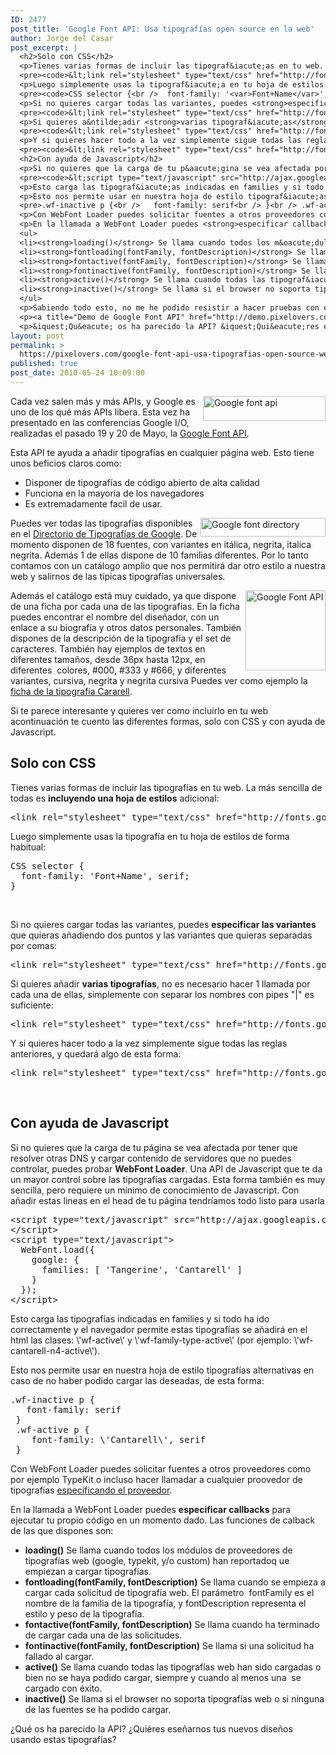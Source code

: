 ```yaml
---
ID: 2477
post_title: 'Google Font API: Usa tipografías open source en la web'
author: Jorge del Casar
post_excerpt: |
  <h2>Solo con CSS</h2>
  <p>Tienes varias formas de incluir las tipograf&iacute;as en tu web. La m&aacute;s  sencilla de todas es <strong>incluyendo una hoja de estilos</strong> adicional:</p>
  <pre><code>&lt;link rel="stylesheet" type="text/css" href="http://fonts.googleapis.com/css?family=<var>Font+Name</var>"/&gt;<br /></code></pre>
  <p>Luego simplemente usas la tipograf&iacute;a en tu hoja de estilos de forma  habitual:</p>
  <pre><code>CSS selector {<br />  font-family: '<var>Font+Name</var>', serif;<br />}</code></pre>
  <p>Si no quieres cargar todas las variantes, puedes <strong>especificar las variantes</strong> que  quieras a&ntilde;adiendo dos puntos y las variantes que quieras separadas por  comas:</p>
  <pre><code>&lt;link rel="stylesheet" type="text/css" href="http://fonts.googleapis.com/css?family=<var>Font+Name</var>:<var>variante</var>"/&gt;<br /></code></pre>
  <p>Si quieres a&ntilde;adir <strong>varias tipograf&iacute;as</strong>, no es necesario hacer 1 llamada  por cada una de ellas, simplemente con separar los nombres con pipes  "|" es suficiente:</p>
  <pre><code>&lt;link rel="stylesheet" type="text/css" href="http://fonts.googleapis.com/css?family=Tangerine|Inconsolata|Droid+Sans"/&gt;<br /></code></pre>
  <p>Y si quieres hacer todo a la vez simplemente sigue todas las reglas  anteriores, y quedar&aacute; algo de esta forma:</p>
  <pre><code>&lt;link rel="stylesheet" type="text/css" href="http://fonts.googleapis.com/css?family=Tangerine:bold,bolditalic|Inconsolata:italic|Droid+Sans"/&gt;<br /></code></pre>
  <h2>Con ayuda de Javascript</h2>
  <p>Si no quieres que la carga de tu p&aacute;gina se vea afectada por tener que  resolver otras DNS y cargar contenido de servidores que no puedes  controlar, puedes probar <strong>WebFont Loader</strong>. Una API de Javascript que te da  un mayor control sobre las tipograf&iacute;as cargadas. Esta forma tambi&eacute;n es  muy sencilla, pero requiere un m&iacute;nimo de conocimiento de Javascript. Con  a&ntilde;adir estas lineas en el head de tu p&aacute;gina tendr&iacute;amos todo listo para  usarla</p>
  <pre><code>&lt;script type="text/javascript" src="http://ajax.googleapis.com/ajax/libs/webfont/1/webfont.js"&gt;<br />    &lt;/script&gt;<br />    &lt;script type="text/javascript"&gt;<br />      WebFont.load({<br />        google: {<br />          families: [ 'Tangerine', 'Cantarell' ]<br />        }<br />      });<br />    &lt;/script&gt;</code></pre>
  <p>Esto carga las tipograf&iacute;as indicadas en families y si todo ha ido  correctamente y el navegador permite estas tipograf&iacute;as se a&ntilde;adir&aacute; en el  html las clases: 'wf-active' y 'wf-family-type-active' (por ejemplo:  'wf-cantarell-n4-active').</p>
  <p>Esto nos permite usar en nuestra hoja de estilo tipograf&iacute;as  alternativas en caso de no haber podido cargar las deseadas, de esta  forma:</p>
  <pre>.wf-inactive p {<br />   font-family: serif<br /> }<br /> .wf-active p {<br />    font-family: 'Cantarell', serif<br /> }<br /></pre>
  <p>Con WebFont Loader puedes solicitar fuentes a otros proveedores como por ejemplo TypeKit o incluso hacer llamadar a cualquier proovedor de tipograf&iacute;as <a title="Especificar el proveedor de tipograf&iacute;as" href="http://code.google.com/apis/webfonts/docs/webfont_loader.html#Specifying" target="_blank">especificando el proveedor</a>.</p>
  <p>En la llamada a WebFont Loader puedes <strong>especificar callbacks</strong> para ejecutar tu propio c&oacute;digo en un momento dado. Las funciones de calback de las que dispones son:</p>
  <ul>
  <li><strong>loading()</strong> Se llama cuando todos los m&oacute;dulos de proveedores de tipograf&iacute;as web (google, typekit, y/o custom) han reportadoq ue empiezan a cargar tipograf&iacute;as.</li>
  <li><strong>fontloading(fontFamily, fontDescription)</strong> Se llama cuando se empieza a cargar cada solicitud de tipograf&iacute;a web. El par&aacute;metro&nbsp; fontFamily es el nombre de la familia de la tipograf&iacute;a, y fontDescription representa el estilo y peso de la tipograf&iacute;a.</li>
  <li><strong>fontactive(fontFamily, fontDescription)</strong> Se llama cuando ha terminado de cargar cada una de las solicitudes.</li>
  <li><strong>fontinactive(fontFamily, fontDescription)</strong> Se llama si una solicitud ha fallado al cargar.</li>
  <li><strong>active()</strong> Se llama cuando todas las tipograf&iacute;as web han sido cargadas o bien no se haya podido cargar, siempre y cuando al menos una&nbsp; se cargado con &eacute;xito.</li>
  <li><strong>inactive()</strong> Se llama si el browser no soporta tipograf&iacute;as web o si ninguna de las fuentes se ha podido cargar.</li>
  </ul>
  <p>Sabiendo todo esto, no me he podido resistir a hacer pruebas con esta nueva API, as&iacute; que  os dejo una demo de uso, en las que cargo las fuentes bajo demanda.</p>
  <p><a title="Demo de Google Font API" href="http://demo.pixelovers.com/google-font-api-usa-tipografias-open-source-web-600471">Demo  de Google Font API</a></p>
  <p>&iquest;Qu&eacute; os ha parecido la API? &iquest;Qui&eacute;res ese&ntilde;arnos tus nuevos dise&ntilde;os  usando estas tipograf&iacute;as?</p>
layout: post
permalink: >
  https://pixelovers.com/google-font-api-usa-tipografias-open-source-web-600471/
published: true
post_date: 2010-05-24 10:09:00
---
```

<img class="ma-m alignnone" style="float: right;" title="Google font api" src="/app/uploads/sites/7/2010/05/600471-251844.jpg" alt="Google font api" width="196" height="40" />

Cada vez salen más y más APIs, y Google es uno de los qué más APIs libera. Esta vez ha presentado en las conferencias Google I/O, realizadas el pasado 19 y 20 de Mayo, la <a title="Google Font API" href="http://code.google.com/apis/webfonts/" target="_blank">Google Font API</a>.

<!--more-->Esta API te ayuda a añadir tipografías en cualquier página web. Esto tiene unos beficios claros como:
<ul>
	<li>Disponer de tipografías de código abierto de alta calidad</li>
	<li>Funciona en la mayoría de los navegadores</li>
	<li>Es extremadamente facil de usar.</li>
</ul>
<img class="ma-m alignnone" style="float: right;" title="Google font directory" src="/app/uploads/sites/7/2010/05/600471-251845.jpg" alt="Google font directory" width="200" height="30" />

Puedes ver todas las tipografías disponibles en el <a title="Direcotrio de tipografías de Google" href="http://code.google.com/webfonts" target="_blank">Directorio de Tipografías de Google</a>. De momento disponen de 18 fuentes, con variantes en itálica, negrita, italica negrita. Además 1 de ellas dispone de 10 familias diferentes. Por lo tanto contamos con un catálogo amplio que nos permitirá dar otro estilo a nuestra web y salirnos de las típicas tipografías universales.

<img class="ma-m alignnone" style="float: right;" title="Google Font API" src="/app/uploads/sites/7/2010/05/600471-251841.jpg" alt="Google Font API" width="128" height="128" />Además el catálogo está muy cuidado, ya que dispone de una ficha por cada una de las tipografías. En la ficha puedes encontrar el nombre del diseñador, con un enlace a su biografía y otros datos personales. También dispones de la descripción de la tipografía y el set de caracteres. También hay ejemplos de textos en diferentes tamaños, desde 36px hasta 12px, en diferentes  colores, #000, #333 y #666, y diferentes variantes, cursiva, negrita y negrita cursiva Puedes ver como ejemplo la <a title="Ficha de la tipografía Cararell" href="http://code.google.com/webfonts/family?family=Cantarell" target="_blank">ficha de la tipografía Cararell</a>.

Si te parece interesante y quieres ver como incluirlo en tu web acontinuación te cuento las diferentes formas, solo con CSS y con ayuda de Javascript.
<h2>Solo con CSS</h2>
Tienes varias formas de incluir las tipografías en tu web. La más sencilla de todas es <strong>incluyendo una hoja de estilos</strong> adicional:
<pre class="lang:xhtml decode:true">&lt;link rel="stylesheet" type="text/css" href="http://fonts.googleapis.com/css?family=Font+Name"/&gt;</pre>
Luego simplemente usas la tipografía en tu hoja de estilos de forma habitual:
<pre class="lang:css decode:true  ">CSS selector {
  font-family: 'Font+Name', serif;
}</pre>
&nbsp;

Si no quieres cargar todas las variantes, puedes <strong>especificar las variantes</strong> que quieras añadiendo dos puntos y las variantes que quieras separadas por comas:
<pre class="lang:xhtml decode:true">&lt;link rel="stylesheet" type="text/css" href="http://fonts.googleapis.com/css?family=Font+Name:variante"/&gt;</pre>
Si quieres añadir <strong>varias tipografías</strong>, no es necesario hacer 1 llamada por cada una de ellas, simplemente con separar los nombres con pipes "|" es suficiente:
<pre class="lang:xhtml decode:true ">&lt;link rel="stylesheet" type="text/css" href="http://fonts.googleapis.com/css?family=Tangerine|Inconsolata|Droid+Sans"/&gt;</pre>
Y si quieres hacer todo a la vez simplemente sigue todas las reglas anteriores, y quedará algo de esta forma:
<pre class="lang:xhtml decode:true ">&lt;link rel="stylesheet" type="text/css" href="http://fonts.googleapis.com/css?family=Tangerine:bold,bolditalic|Inconsolata:italic|Droid+Sans"/&gt;</pre>
&nbsp;
<h2>Con ayuda de Javascript</h2>
Si no quieres que la carga de tu página se vea afectada por tener que resolver otras DNS y cargar contenido de servidores que no puedes controlar, puedes probar <strong>WebFont Loader</strong>. Una API de Javascript que te da un mayor control sobre las tipografías cargadas. Esta forma también es muy sencilla, pero requiere un mínimo de conocimiento de Javascript. Con añadir estas lineas en el head de tu página tendríamos todo listo para usarla
<pre class="lang:js decode:true ">&lt;script type="text/javascript" src="http://ajax.googleapis.com/ajax/libs/webfont/1/webfont.js"&gt;
&lt;/script&gt;
&lt;script type="text/javascript"&gt;
  WebFont.load({
    google: {
      families: [ 'Tangerine', 'Cantarell' ]
    }
  });
&lt;/script&gt;</pre>
Esto carga las tipografías indicadas en families y si todo ha ido correctamente y el navegador permite estas tipografías se añadirá en el html las clases: \'wf-active\' y \'wf-family-type-active\' (por ejemplo: \'wf-cantarell-n4-active\').

Esto nos permite usar en nuestra hoja de estilo tipografías alternativas en caso de no haber podido cargar las deseadas, de esta forma:
<pre class="lang:css decode:true ">.wf-inactive p {
   font-family: serif
 }
 .wf-active p {
    font-family: \'Cantarell\', serif
 }</pre>
Con WebFont Loader puedes solicitar fuentes a otros proveedores como por ejemplo TypeKit o incluso hacer llamadar a cualquier proovedor de tipografías <a title="Especificar el proveedor de tipografías" href="http://code.google.com/apis/webfonts/docs/webfont_loader.html#Specifying" target="_blank">especificando el proveedor</a>.

En la llamada a WebFont Loader puedes <strong>especificar callbacks</strong> para ejecutar tu propio código en un momento dado. Las funciones de calback de las que dispones son:
<ul>
	<li><strong>loading()</strong> Se llama cuando todos los módulos de proveedores de tipografías web (google, typekit, y/o custom) han reportadoq ue empiezan a cargar tipografías.</li>
	<li><strong>fontloading(fontFamily, fontDescription)</strong> Se llama cuando se empieza a cargar cada solicitud de tipografía web. El parámetro  fontFamily es el nombre de la familia de la tipografía, y fontDescription representa el estilo y peso de la tipografía.</li>
	<li><strong>fontactive(fontFamily, fontDescription)</strong> Se llama cuando ha terminado de cargar cada una de las solicitudes.</li>
	<li><strong>fontinactive(fontFamily, fontDescription)</strong> Se llama si una solicitud ha fallado al cargar.</li>
	<li><strong>active()</strong> Se llama cuando todas las tipografías web han sido cargadas o bien no se haya podido cargar, siempre y cuando al menos una  se cargado con éxito.</li>
	<li><strong>inactive()</strong> Se llama si el browser no soporta tipografías web o si ninguna de las fuentes se ha podido cargar.</li>
</ul>
¿Qué os ha parecido la API? ¿Quiéres eseñarnos tus nuevos diseños usando estas tipografías?